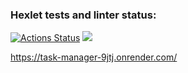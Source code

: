### Hexlet tests and linter status:
[![Actions Status](https://github.com/maletinchess/backend-project-6/workflows/hexlet-check/badge.svg)](https://github.com/maletinchess/backend-project-6/actions) <a href="https://codeclimate.com/github/maletinchess/backend-project-6/maintainability"><img src="https://api.codeclimate.com/v1/badges/94a814fa2624c7097545/maintainability" /></a>

https://task-manager-9jtj.onrender.com/
